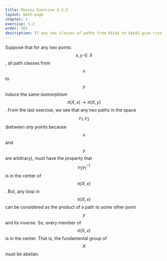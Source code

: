 ```yaml
---
title: Massey Exercise 2.3.2
layout: math-page
chapter: 2
exercise: 3.2
order: 302
description: If any two classes of paths from $$x$$ to $$y$$ give rise to the sime isomorphism between fundamental groups $$\pi(X, x)$$ and $$\pi(X, y)$$, then the fundamental group is Abelian
---
```



Suppose that for any two points $$x,y \in X$$, all path classes from $$x$$ to $$y$$ induce the same isomorphism $$\pi(X,x) \rightarrow \pi(X,y)$$.
From the last exercise, we see that any two paths in the space $$\gamma_1, \gamma_2$$ (between *any* points because $$x$$ and $$y$$ are arbitrary), must have the property that $$\gamma_2 \gamma_1^{-1}$$ is in the center of $$\pi(X,x)$$.
But, any loop in $$\pi(X,x)$$ can be considered as the product of a path to some other point $$y$$ and its inverse.
So, every member of $$\pi(X,x)$$ is in the center.
That is, the fundamental group of $$X$$ must be abelian.
